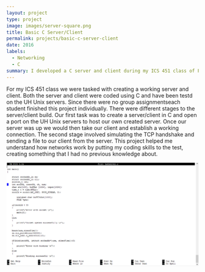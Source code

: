 ```yaml
---
layout: project
type: project
image: images/server-square.png
title: Basic C Server/Client
permalink: projects/basic-c-server-client
date: 2016
labels:
  - Networking
  - C
summary: I developed a C server and client during my ICS 451 class of Fall 2016.
---
```


For my ICS 451 class we were tasked with creating a working server and client. Both the server and client were coded using C and have been testd on the UH Unix servers. Since there were no group assignmentseach student finished this project individually. There were different stages to the server/client build. Our first task was to create a server/client in C and open a port on the UH Unix servers to host our own created server. Once our server was up we would then take our client and establish a working connection. The second stage involved simulating the TCP handshake and sending a file to our client from the server. This project helped me understand how networks work by putting my coding skills to the test, creating something that I had no previous knowledge about.

<div class="ui large rounded images">
  <img class="ui image" src="../images/server.png">
</div>

